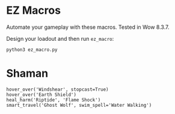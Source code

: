 # EZ Macros

Automate your gameplay with these macros. Tested in Wow 8.3.7.

Design your loadout and then run `ez_macro`:

```
python3 ez_macro.py
```

# Shaman

```
hover_over('Windshear', stopcast=True)
hover_over('Earth Shield')
heal_harm('Riptide', 'Flame Shock')
smart_travel('Ghost Wolf', swim_spell='Water Walking')
```